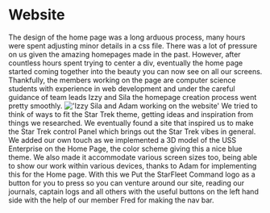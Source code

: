 # Website

The design of the home page was a long arduous process, many hours were spent adjusting minor details in a css file. There was a lot of pressure on us given the amazing homepages made in the past. However, after countless hours spent trying to center a div, eventually the home page started coming together into the beauty you can now see on all our screens. Thankfully, the members working on the page are computer science students with experience in web development and under the careful guidance of team leads Izzy and Sila the homepage creation process went pretty smoothly.
!['Izzy Sila and Adam working on the website'](/images/webTeam.jpg)
We tried to think of ways to fit the Star Trek theme, getting ideas and inspiration from things we researched. We eventually found a site that inspired us to make the Star Trek control Panel which brings out the Star Trek vibes in general. We added our own touch as we implemented a 3D model of the USS Enterprise on the Home Page, the color scheme giving this a nice blue theme. We also made it accommodate various screen sizes too, being able to show our work within various devices, thanks to Adam for implementing this for the Home page. With this we Put the StarFleet Command logo as a button for you to press so you can venture around our site, reading our journals, captain logs and all others with the useful buttons on the left hand side with the help of our member Fred for making the nav bar.

